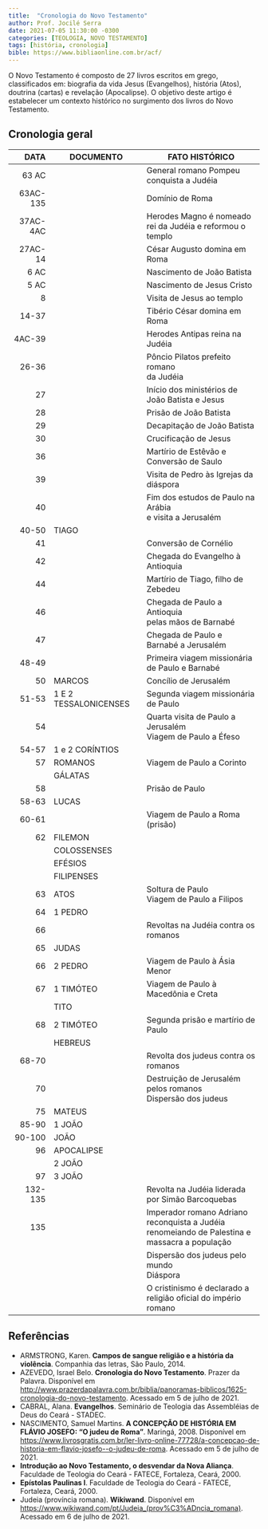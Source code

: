 ```yaml
---
title:  "Cronologia do Novo Testamento"
author: Prof. Jocilé Serra
date: 2021-07-05 11:30:00 -0300
categories: [TEOLOGIA, NOVO TESTAMENTO]
tags: [história, cronologia]
bible: https://www.bibliaonline.com.br/acf/
---
```

O Novo Testamento é composto de 27 livros escritos em grego, classificados em: biografia da vida Jesus (Evangelhos), história (Atos), doutrina (cartas) e revelação (Apocalipse). O objetivo deste artigo é estabelecer um contexto histórico no surgimento dos livros do Novo Testamento.

## Cronologia geral

 DATA| DOCUMENTO | FATO HISTÓRICO
----:|-----------|----
63 AC|           | General romano Pompeu<br/> conquista a Judéia
63AC-135|        | Domínio de Roma
37AC-4AC|        | Herodes Magno é nomeado<br/> rei da Judéia e reformou o templo
27AC-14| | César Augusto  domina em Roma
6 AC | | Nascimento de João Batista
5 AC | | Nascimento de Jesus Cristo
8    | | Visita de Jesus ao templo
14-37| | Tibério César domina em Roma
4AC-39| | Herodes Antipas reina na Judéia
26-36| | Pôncio Pilatos prefeito romano<br/> da Judéia
27   | | Início dos ministérios de João Batista e Jesus
28   | | Prisão de João Batista
29   | | Decapitação de João Batista
30   | | Crucificação de Jesus
36   | | Martírio de Estêvão e Conversão de Saulo
39   | | Visita de Pedro às Igrejas da diáspora
40   | | Fim dos estudos de Paulo na Arábia<br/> e visita a Jerusalém
40-50| TIAGO |
41   | | Conversão de Cornélio
42   | | Chegada do Evangelho à Antioquia
44   | | Martírio de Tiago, filho de Zebedeu
46   | | Chegada de Paulo a Antioquia<br/> pelas mãos de Barnabé
47   | | Chegada de Paulo e Barnabé a Jerusalém
48-49| | Primeira viagem missionária de Paulo e Barnabé
50   | MARCOS | Concílio de Jerusalém
51-53| 1 E 2 TESSALONICENSES | Segunda viagem missionária de Paulo
54   | | Quarta visita de Paulo a Jerusalém<br/> Viagem de Paulo a Éfeso
54-57| 1 e 2 CORÍNTIOS | 
57   | ROMANOS | Viagem de Paulo a Corinto
     | GÁLATAS |
58   | | Prisão de Paulo
58-63| LUCAS | 
60-61| | Viagem de Paulo a Roma (prisão)
62   | FILEMON | 
     | COLOSSENSES |
     | EFÉSIOS |
     | FILIPENSES | 
63   | ATOS | Soltura de Paulo <br/> Viagem de Paulo a Filipos
64   | 1 PEDRO | 
66   | | Revoltas na Judéia contra os romanos
65   | JUDAS | 
66   | 2 PEDRO | Viagem de Paulo à Ásia Menor
67   | 1 TIMÓTEO | Viagem de Paulo à Macedônia e Creta
     | TITO 
68   | 2 TIMÓTEO | Segunda prisão e martírio de Paulo
     | HEBREUS | 
68-70| | Revolta dos judeus contra os romanos
70   | | Destruição de Jerusalém pelos romanos <br/> Dispersão dos judeus
75   | MATEUS | 
85-90| 1 JOÃO | 
90-100| JOÃO  |
96   | APOCALIPSE  | 
     | 2 JOÃO |
97   | 3 JOÃO | 
132-135| | Revolta na Judéia liderada<br/> por Simão Barcoquebas
135  | | Imperador romano Adriano reconquista a Judéia<br/> renomeiando de Palestina e massacra a população
     | | Dispersão dos judeus pelo mundo<br/> Diáspora
     | | O cristinismo é declarado a<br/> religião oficial do império romano

## Referências

* ARMSTRONG, Karen. **Campos de sangue religião e a história da violência**. Companhia das letras, São Paulo, 2014.
* AZEVEDO, Israel Belo. **Cronologia do Novo Testamento**. Prazer da Palavra. Disponível em <http://www.prazerdapalavra.com.br/biblia/panoramas-biblicos/1625-cronologia-do-novo-testamento>. Acessado em 5 de julho de 2021.
* CABRAL, Alana. **Evangelhos**. Seminário de Teologia das Assembléias de Deus do Ceará - STADEC.
* NASCIMENTO, Samuel Martins. **A CONCEPÇÃO DE HISTÓRIA EM FLÁVIO JOSEFO: “O judeu de Roma”**. Maringá, 2008. Disponível em <https://www.livrosgratis.com.br/ler-livro-online-77728/a-concepcao-de-historia-em-flavio-josefo--o-judeu-de-roma>. Acessado em 5 de julho de 2021.
* **Introdução ao Novo Testamento, o desvendar da Nova Aliança**. Faculdade de Teologia do Ceará - FATECE, Fortaleza, Ceará, 2000. 
* **Epístolas Paulinas I**. Faculdade de Teologia do Ceará - FATECE, Fortaleza, Ceará, 2000.
* Judeia (província romana). **Wikiwand**. Disponível em <https://www.wikiwand.com/pt/Judeia_(prov%C3%ADncia_romana)>. Acessado em 6 de julho de 2021.
